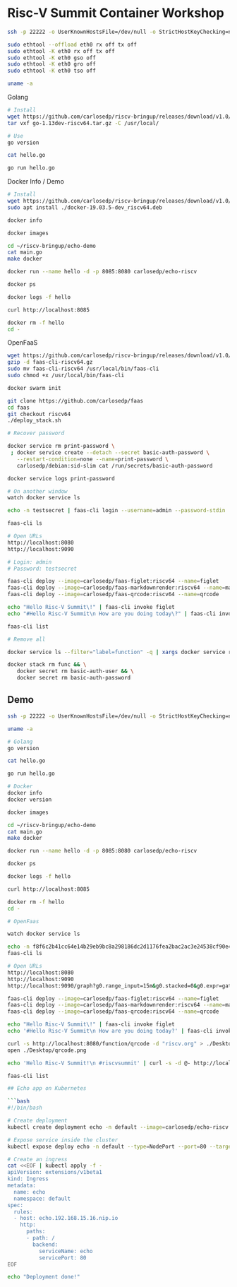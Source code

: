 # Risc-V Summit Container Workshop

```bash
ssh -p 22222 -o UserKnownHostsFile=/dev/null -o StrictHostKeyChecking=no carlosedp@localhost

sudo ethtool --offload eth0 rx off tx off
sudo ethtool -K eth0 rx off tx off
sudo ethtool -K eth0 gso off
sudo ethtool -K eth0 gro off
sudo ethtool -K eth0 tso off

uname -a
```

Golang

```bash
# Install
wget https://github.com/carlosedp/riscv-bringup/releases/download/v1.0/go-1.13dev-riscv64.tar.gz
tar vxf go-1.13dev-riscv64.tar.gz -C /usr/local/

# Use
go version

cat hello.go

go run hello.go
```

Docker Info / Demo

```bash
# Install
wget https://github.com/carlosedp/riscv-bringup/releases/download/v1.0/docker-19.03.5-dev_riscv64.deb
sudo apt install ./docker-19.03.5-dev_riscv64.deb

docker info

docker images

cd ~/riscv-bringup/echo-demo
cat main.go
make docker

docker run --name hello -d -p 8085:8080 carlosedp/echo-riscv

docker ps

docker logs -f hello

curl http://localhost:8085

docker rm -f hello
cd -
```

OpenFaaS

```bash
wget https://github.com/carlosedp/riscv-bringup/releases/download/v1.0/faas-cli-riscv64.gz
gzip -d faas-cli-riscv64.gz
sudo mv faas-cli-riscv64 /usr/local/bin/faas-cli
sudo chmod +x /usr/local/bin/faas-cli

docker swarm init

git clone https://github.com/carlosedp/faas
cd faas
git checkout riscv64
./deploy_stack.sh

# Recover password

docker service rm print-password \
 ; docker service create --detach --secret basic-auth-password \
   --restart-condition=none --name=print-password \
   carlosedp/debian:sid-slim cat /run/secrets/basic-auth-password

docker service logs print-password

# On another window
watch docker service ls

echo -n testsecret | faas-cli login --username=admin --password-stdin

faas-cli ls

# Open URLs
http://localhost:8080
http://localhost:9090

# Login: admin
# Password: testsecret

faas-cli deploy --image=carlosedp/faas-figlet:riscv64 --name=figlet
faas-cli deploy --image=carlosedp/faas-markdownrender:riscv64 --name=markdown
faas-cli deploy --image=carlosedp/faas-qrcode:riscv64 --name=qrcode

echo "Hello Risc-V Summit\!" | faas-cli invoke figlet
echo "#Hello Risc-V Summit\n How are you doing today\?" | faas-cli invoke markdown

faas-cli list

# Remove all

docker service ls --filter="label=function" -q | xargs docker service rm

docker stack rm func && \
   docker secret rm basic-auth-user && \
   docker secret rm basic-auth-password

```

## Demo

```bash
ssh -p 22222 -o UserKnownHostsFile=/dev/null -o StrictHostKeyChecking=no carlosedp@localhost

uname -a

# Golang
go version

cat hello.go

go run hello.go

# Docker
docker info
docker version

docker images

cd ~/riscv-bringup/echo-demo
cat main.go
make docker

docker run --name hello -d -p 8085:8080 carlosedp/echo-riscv

docker ps

docker logs -f hello

curl http://localhost:8085

docker rm -f hello
cd -

# OpenFaas

watch docker service ls

echo -n f8f6c2b41cc64e14b29eb9bc8a298186dc2d1176fea2bac2ac3e24538cf90e4d  | faas-cli login --username=admin --password-stdin
faas-cli ls

# Open URLs
http://localhost:8080
http://localhost:9090
http://localhost:9090/graph?g0.range_input=15m&g0.stacked=0&g0.expr=gateway_function_invocation_total&g0.tab=0

faas-cli deploy --image=carlosedp/faas-figlet:riscv64 --name=figlet
faas-cli deploy --image=carlosedp/faas-markdownrender:riscv64 --name=markdown
faas-cli deploy --image=carlosedp/faas-qrcode:riscv64 --name=qrcode

echo "Hello Risc-V Summit\!" | faas-cli invoke figlet
echo '#Hello Risc-V Summit\n How are you doing today?' | faas-cli invoke markdown

curl -s http://localhost:8080/function/qrcode -d "riscv.org" > ./Desktop/qrcode.png
open ./Desktop/qrcode.png

echo 'Hello Risc-V Summit!\n #riscvsummit' | curl -s -d @- http://localhost:8080/function/figlet

faas-cli list

## Echo app on Kubernetes

```bash
#!/bin/bash

# Create deployment
kubectl create deployment echo -n default --image=carlosedp/echo-riscv

# Expose service inside the cluster
kubectl expose deploy echo -n default --type=NodePort --port=80 --target-port=8080

# Create an ingress
cat <<EOF | kubectl apply -f -
apiVersion: extensions/v1beta1
kind: Ingress
metadata:
  name: echo
  namespace: default
spec:
  rules:
  - host: echo.192.168.15.16.nip.io
    http:
      paths:
      - path: /
        backend:
          serviceName: echo
          servicePort: 80
EOF

echo "Deployment done!"
```
